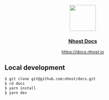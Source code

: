 <p align="center">
  <a href="https://nhost.io">
    <img src="https://docs.nhost.io/images/logo.svg" height="84">
    <h3 align="center">Nhost Docs</h3>
  </a>
  <p align="center"><a href="https://docs.nhost.io">https://docs.nhost.io</a></p>
</p>

## Local development

```bash
$ git clone git@github.com:nhost/docs.git
$ cd docs
$ yarn install
$ yarn dev
```
